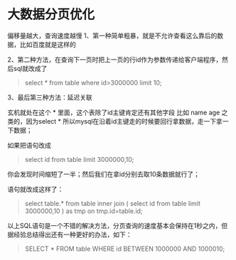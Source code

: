 # 大数据分页优化

偏移量越大，查询速度越慢
1、第一种简单粗暴，就是不允许查看这么靠后的数据，比如百度就是这样的

2、第二种方法，在查询下一页时把上一页的行id作为参数传递给客户端程序，然后sql就改成了

> select * from table where id>3000000 limit 10;

3、最后第三种方法：延迟关联

玄机就处在这个 * 里面，这个表除了id主键肯定还有其他字段 比如 name age 之类的，因为select * 所以mysql在沿着id主键走的时候要回行拿数据，走一下拿一下数据；

如果把语句改成

> select id from table limit 3000000,10;

你会发现时间缩短了一半；然后我们在拿id分别去取10条数据就行了；

语句就改成这样了：

> select table.* from table inner join ( select id from table limit 3000000,10 ) as tmp on tmp.id=table.id;

以上SQL语句是一个不错的解决方法，分页查询的速度基本会保持在1秒之内，但据经验总结得出还有一种更好的办法，如下：

> SELECT * FROM table WHERE id BETWEEN 1000000 AND 1000010;